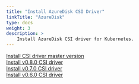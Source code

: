```yaml
---
title: "Install AzureDisk CSI Driver"
linkTitle: "AzureDisk"
type: docs
weight: 3
description: >
    Install AzureDisk CSI driver for Kubernetes. 
---
```


[Install CSI driver master version](https://github.com/kubernetes-sigs/azuredisk-csi-driver/blob/master/docs/install-csi-driver-master.md)  
[Install v0.8.0 CSI driver](https://github.com/kubernetes-sigs/azuredisk-csi-driver/blob/master/docs/install-csi-driver-v0.8.0.md)  
[Install v0.7.0 CSI driver](https://github.com/kubernetes-sigs/azuredisk-csi-driver/blob/master/docs/install-csi-driver-v0.7.0.md)  
[Install v0.6.0 CSI driver](https://github.com/kubernetes-sigs/azuredisk-csi-driver/blob/master/docs/install-csi-driver-v0.6.0.md)  

